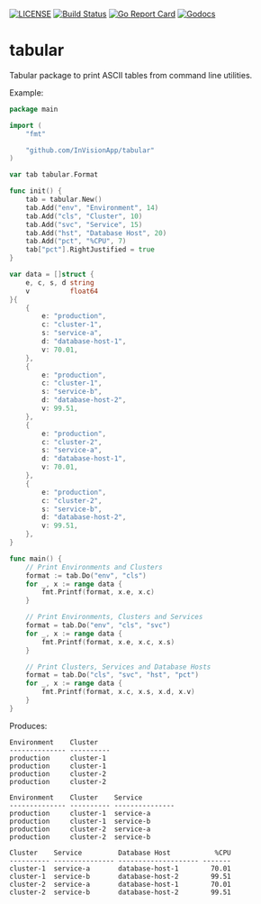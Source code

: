 [![LICENSE](https://img.shields.io/badge/license-MIT-orange.svg)](LICENSE)
[![Build Status](https://travis-ci.org/InVisionApp/tabular.svg?branch=master)](https://travis-ci.org/InVisionApp/tabular)
[![Go Report Card](https://goreportcard.com/badge/github.com/InVisionApp/tabular)](https://goreportcard.com/report/github.com/InVisionApp/tabular)
[![Godocs](https://img.shields.io/badge/golang-documentation-blue.svg)](https://godoc.org/github.com/InVisionApp/tabular)

# tabular

Tabular package to print ASCII tables from command line utilities.

Example:

```go
package main

import (
	"fmt"

	"github.com/InVisionApp/tabular"
)

var tab tabular.Format

func init() {
	tab = tabular.New()
	tab.Add("env", "Environment", 14)
	tab.Add("cls", "Cluster", 10)
	tab.Add("svc", "Service", 15)
	tab.Add("hst", "Database Host", 20)
	tab.Add("pct", "%CPU", 7)
	tab["pct"].RightJustified = true
}

var data = []struct {
	e, c, s, d string
	v          float64
}{
	{
		e: "production",
		c: "cluster-1",
		s: "service-a",
		d: "database-host-1",
		v: 70.01,
	},
	{
		e: "production",
		c: "cluster-1",
		s: "service-b",
		d: "database-host-2",
		v: 99.51,
	},
	{
		e: "production",
		c: "cluster-2",
		s: "service-a",
		d: "database-host-1",
		v: 70.01,
	},
	{
		e: "production",
		c: "cluster-2",
		s: "service-b",
		d: "database-host-2",
		v: 99.51,
	},
}

func main() {
	// Print Environments and Clusters
	format := tab.Do("env", "cls")
	for _, x := range data {
		fmt.Printf(format, x.e, x.c)
	}

	// Print Environments, Clusters and Services
	format = tab.Do("env", "cls", "svc")
	for _, x := range data {
		fmt.Printf(format, x.e, x.c, x.s)
	}

	// Print Clusters, Services and Database Hosts
	format = tab.Do("cls", "svc", "hst", "pct")
	for _, x := range data {
		fmt.Printf(format, x.c, x.s, x.d, x.v)
	}
}
```

Produces:

```
Environment    Cluster
-------------- ----------
production     cluster-1
production     cluster-1
production     cluster-2
production     cluster-2

Environment    Cluster    Service
-------------- ---------- ---------------
production     cluster-1  service-a
production     cluster-1  service-b
production     cluster-2  service-a
production     cluster-2  service-b

Cluster    Service         Database Host           %CPU
---------- --------------- -------------------- -------
cluster-1  service-a       database-host-1        70.01
cluster-1  service-b       database-host-2        99.51
cluster-2  service-a       database-host-1        70.01
cluster-2  service-b       database-host-2        99.51
```